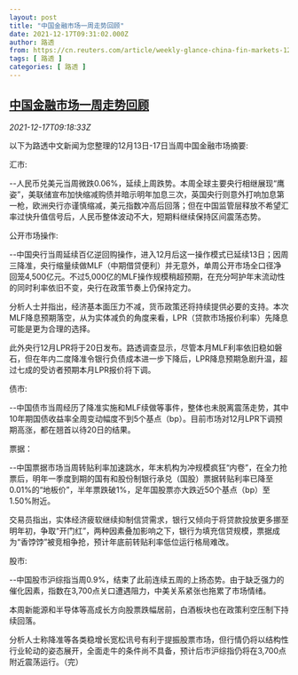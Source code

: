 ```yaml
---
layout: post
title: "中国金融市场一周走势回顾"
date: 2021-12-17T09:31:02.000Z
author: 路透
from: https://cn.reuters.com/article/weekly-glance-china-fin-markets-1217-idCNKBS2IW0PH
tags: [ 路透 ]
categories: [ 路透 ]
---
```

<!--1639733462000-->
[中国金融市场一周走势回顾](https://cn.reuters.com/article/weekly-glance-china-fin-markets-1217-idCNKBS2IW0PH)
------

<div>
<div><i>2021-12-17T09:18:33Z</i></div><p>以下为路透中文新闻为您整理的12月13日-17日当周中国金融市场摘要:</p><p>汇市:</p><p>--人民币兑美元当周微跌0.06%，延续上周跌势。本周全球主要央行相继展现“鹰姿”，美联储宣布加快缩减购债并暗示明年加息三次，英国央行则意外打响加息第一枪，欧洲央行亦谨慎缩减，美元指数冲高后回落；但在中国监管层释放不希望汇率过快升值信号后，人民币整体波动不大，短期料继续保持区间震荡态势。</p><p>公开市场操作:</p><p>--中国央行当周延续百亿逆回购操作，进入12月后这一操作模式已延续13日；因周三降准，央行缩量续做MLF（中期借贷便利）并无意外，单周公开市场全口径净回笼4,500亿元。不过5,000亿的MLF操作规模稍超预期，在充分呵护年末流动性的同时利率依旧不变，央行在政策节奏上仍保持定力。</p><p>分析人士并指出，经济基本面压力不减，货币政策还将持续提供必要的支持。本次MLF降息预期落空，从为实体减负的角度来看，LPR（贷款市场报价利率）先降息可能是更为合理的选择。</p><p>此外央行12月LPR将于20日发布。路透调查显示，尽管本月MLF利率依旧稳如磐石，但在年内二度降准令银行负债成本进一步下降后，LPR降息预期急剧升温，超过七成的受访者预期本月LPR报价将下调。</p><p>债市:</p><p>--中国债市当周经历了降准实施和MLF续做等事件，整体也未脱离震荡走势，其中10年期国债收益率全周变动幅度不到5个基点（bp）。目前市场对12月LPR下调预期高涨，都在翘首以待20日的结果。</p><p>票据：</p><p>--中国票据市场当周转贴利率加速跳水，年末机构为冲规模疯狂“内卷”，在全力抢票后，明年一季度到期的国有和股份制银行承兑（国股）票据转贴利率已降至0.01%的“地板价”，半年票跌破1%，足年国股票亦大跌近50个基点（bp）至1.50%附近。</p><p>交易员指出，实体经济疲软继续抑制信贷需求，银行又倾向于将贷款投放更多挪至明年初，争取“开门红”，两种因素叠加影响之下，银行为填充信贷规模，票据成为“香饽饽”被竞相争抢，预计年底前转贴利率低位运行格局难改。</p><p>股市:</p><p>--中国股市沪综指当周0.9%，结束了此前连续五周的上扬态势。由于缺乏强力的催化因素，指数在3,700点关口遭遇阻力，中美关系紧张也拖累了市场情绪。</p><p>本周新能源和半导体等高成长方向股票跌幅居前，白酒板块也在政策利空压制下持续回落。</p><p>分析人士称降准等各类稳增长宽松讯号有利于提振股票市场，但行情仍将以结构性行业轮动的姿态展开，全面走牛的条件尚不具备，预计后市沪综指仍将在3,700点附近震荡运行。（完）</p>
</div>
